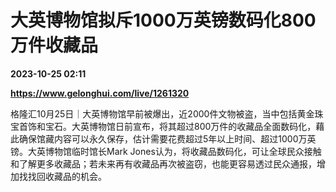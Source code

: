 # 大英博物馆拟斥1000万英镑数码化800万件收藏品

**2023-10-25 02:11**

**https://www.gelonghui.com/live/1261320**

格隆汇10月25日｜大英博物馆早前被爆出，近2000件文物被盗，当中包括黄金珠宝首饰和宝石。大英博物馆日前宣布，将其超过800万件的收藏品全面数码化，藉此确保馆藏内容可以永久保存，估计需要花费超过5年以上时间、超过1000万英镑。大英博物馆临时馆长Mark Jones认为，将收藏品数码化，可让全球民众接触和了解更多收藏品；若未来再有收藏品再次被盗窃，也能更容易透过民众通报，增加找找回收藏品的机会。